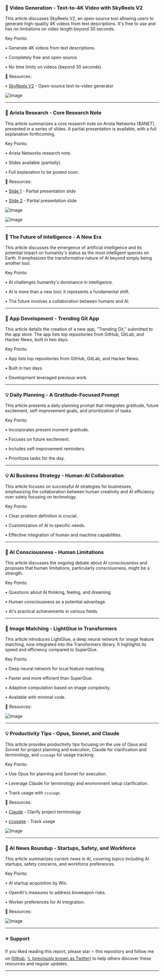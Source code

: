 ### 🚀 Video Generation - Text-to-4K Video with SkyReels V2

This article discusses SkyReels V2, an open-source tool allowing users to generate high-quality 4K videos from text descriptions.  It's free to use and has no limitations on video length beyond 30 seconds.


Key Points:

• Generate 4K videos from text descriptions.


• Completely free and open-source.


• No time limits on videos (beyond 30 seconds).


🔗 Resources:

• [SkyReels V2](https://x.com/lazukars/status/1937051881651749028) - Open-source text-to-video generator

![Image](https://pbs.twimg.com/amplify_video_thumb/1937050631375634432/img/7z0Syg1B3lZB_ha4.jpg)


---

### 🤖 Arista Research - Core Research Note

This article summarizes a core research note on Arista Networks ($ANET), presented in a series of slides.  A partial presentation is available, with a full explanation forthcoming.


Key Points:

•  Arista Networks research note.


• Slides available (partially).


• Full explanation to be posted soon.


🔗 Resources:

• [Slide 1](https://x.com/dylan522p/status/1937275695723610309/photo/1) - Partial presentation slide

• [Slide 2](https://x.com/IanCutress/status/1937198416842412369/photo/1) - Partial presentation slide

![Image](https://pbs.twimg.com/media/GuKV-mSagAA2bQZ?format=jpg&name=small)

![Image](https://pbs.twimg.com/media/GuJPrGwXMAA1wz6?format=jpg&name=240x240)


---

### 🤖 The Future of Intelligence -  A New Era

This article discusses the emergence of artificial intelligence and its potential impact on humanity's status as the most intelligent species on Earth.  It emphasizes the transformative nature of AI beyond simply being another tool.


Key Points:

• AI challenges humanity's dominance in intelligence.


• AI is more than a new tool; it represents a fundamental shift.


• The future involves a collaboration between humans and AI.


---

### 🚀 App Development - Trending Git App

This article details the creation of a new app, "Trending Git," submitted to the app store.  The app lists top repositories from GitHub, GitLab, and Hacker News, built in two days.


Key Points:

• App lists top repositories from GitHub, GitLab, and Hacker News.


• Built in two days.


• Development leveraged previous work.



---

### 💡 Daily Planning - A Gratitude-Focused Prompt

This article presents a daily planning prompt that integrates gratitude, future excitement, self-improvement goals, and prioritization of tasks.


Key Points:

• Incorporates present moment gratitude.


•  Focuses on future excitement.


• Includes self-improvement reminders.


• Prioritizes tasks for the day.



---

### 💡 AI Business Strategy - Human-AI Collaboration

This article focuses on successful AI strategies for businesses, emphasizing the collaboration between human creativity and AI efficiency over solely focusing on technology.


Key Points:

• Clear problem definition is crucial.


• Customization of AI to specific needs.


• Effective integration of human and machine capabilities.



---

### 🤖 AI Consciousness -  Human Limitations

This article discusses the ongoing debate about AI consciousness and proposes that human limitations, particularly consciousness, might be a strength.


Key Points:

• Questions about AI thinking, feeling, and dreaming.


• Human consciousness as a potential advantage.


• AI's practical achievements in various fields.



---

### 🤖 Image Matching - LightGlue in Transformers

This article introduces LightGlue, a deep neural network for image feature matching, now integrated into the Transformers library.  It highlights its speed and efficiency compared to SuperGlue.


Key Points:

• Deep neural network for local feature matching.


• Faster and more efficient than SuperGlue.


• Adaptive computation based on image complexity.


• Available with minimal code.


🔗 Resources:

![Image](https://pbs.twimg.com/media/GuI4decXwAAifw-?format=jpg&name=small)


---

### 💡 Productivity Tips - Opus, Sonnet, and Claude

This article provides productivity tips focusing on the use of Opus and Sonnet for project planning and execution, Claude for clarification and terminology, and `ccusage` for usage tracking.


Key Points:

• Use Opus for planning and Sonnet for execution.


• Leverage Claude for terminology and environment setup clarification.


• Track usage with `ccusage`.


🔗 Resources:

• [Claude](http://claude.md) - Clarify project terminology

• [ccusage](https://t.co/bTiqIJvSMx) - Track usage

![Image](https://pbs.twimg.com/media/Gr6_Ta2XYAAqaEh?format=jpg&name=small)


---

### 🤖 AI News Roundup - Startups, Safety, and Workforce

This article summarizes current news in AI, covering topics including AI startups, safety concerns, and workforce preferences.


Key Points:

• AI startup acquisition by Wix.


• OpenAI's measures to address bioweapon risks.


• Worker preferences for AI integration.


🔗 Resources:

![Image](https://pbs.twimg.com/media/GuHr8pWWQAAtpn3?format=jpg&name=small)


---

### ⭐️ Support

If you liked reading this report, please star ⭐️ this repository and follow me on [Github](https://github.com/Drix10), [𝕏 (previously known as Twitter)](https://x.com/DRIX_10_) to help others discover these resources and regular updates.

---
